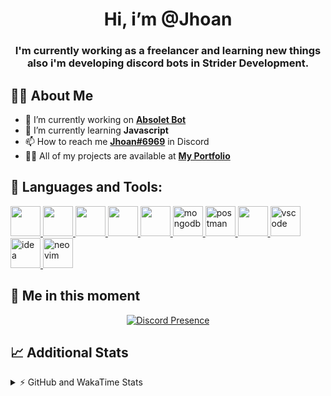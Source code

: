 <h1 align="center">Hi, i’m @Jhoan</h1>
<h3 align="center">I'm currently working as a freelancer and learning new things also i'm developing discord bots in Strider Development.</h3>

## 🙋‍♂️ About Me

- 🔭 I’m currently working on **[Absolet Bot](https://strider.cloud)**
- 🌱 I’m currently learning **Javascript**
- 📫 How to reach me **[Jhoan#6969](https://jhoan.monster/)** in Discord
- 👨‍💻 All of my projects are available at **[My Portfolio](https://jhoan.monster)**

## 🚀 Languages and Tools:
<p align="left"> 
    <a href="https://developer.mozilla.org/en-US/docs/Web/JavaScript" target="_blank"> <img src="https://img.icons8.com/color/48/000000/javascript.png" width="48" height="48"/> </a> 
    <a href="https://www.w3.org/html/" target="_blank"> <img src="https://img.icons8.com/color/48/000000/html-5.png" width="48" height="48"/> </a> 
    <a href="https://www.w3schools.com/css/" target="_blank"> <img src="https://img.icons8.com/color/48/000000/css3.png" width="48" height="48"/> </a> 
    <a href="https://getbootstrap.com" target="_blank"> <img src="https://img.icons8.com/color/48/000000/bootstrap.png" width="48" height="48"/> </a> 
    <a href="https://nodejs.org" target="_blank"> <img src="https://i.imgur.com/XX8lvL7.png" width="48" height="48"/> </a> 
    <a href="https://www.mongodb.com/" target="_blank"> <img src="https://i.imgur.com/nRtS3AN.png" alt="mongodb" width="48" height="48"/> </a> 
    <a href="https://postman.com" target="_blank"> <img src="https://www.vectorlogo.zone/logos/getpostman/getpostman-icon.svg" alt="postman" width="48" height="48"/> </a>   
    <a href="https://git-scm.com/" target="_blank"> <img src="https://img.icons8.com/color/48/000000/git.png" width="48" height="48"/> </a> 
    <a href="https://code.visualstudio.com" target="_blank" > <img src="https://upload.wikimedia.org/wikipedia/commons/thumb/9/9a/Visual_Studio_Code_1.35_icon.svg/2048px-Visual_Studio_Code_1.35_icon.svg.png" alt="vscode" width="48" height="48"> </a>
    <a href="https://www.jetbrains.com/es-es/idea/" target="_blank" > <img src="https://resources.jetbrains.com/storage/products/intellij-idea/img/meta/intellij-idea_logo_300x300.png" alt="idea" width="48" height="48"> </a>
    <a href="https://neovim.io" target="_blank"> <img src="https://icons.iconarchive.com/icons/papirus-team/papirus-apps/512/nvim-icon.png" alt="neovim" width="48" height="48"/> </a>
</p>
  
## 👤 Me in this moment
<p align="center">
    <a href="https://discord.com/users/852617426591154177" target="_blank" rel="nofollow">
        <img src="https://lanyard-profile-readme.vercel.app/api/852617426591154177?idleMessage=Probably%20coding%20Absolet..." alt="Discord Presence" align="center">
    </a>
</p>

## 📈 Additional Stats
<details>
    <summary>⚡ GitHub and WakaTime Stats</summary>
    <br/>

<!--START_SECTION:waka-->
![Code Time](http://img.shields.io/badge/Code%20Time-259%20hrs%2023%20mins-blue)

**🐱 My GitHub Data** 

> 🏆 639 Contributions in the Year 2022
 > 
> 📦 48.9 kB Used in GitHub's Storage 
 > 
> 💼 Opted to Hire
 > 
> 📜 4 Public Repositories 
 > 
> 🔑 23 Private Repositories  
 > 
**I'm an Early 🐤** 

```text
🌞 Morning    54 commits     ██░░░░░░░░░░░░░░░░░░░░░░░   8.87% 
🌆 Daytime    252 commits    ██████████░░░░░░░░░░░░░░░   41.38% 
🌃 Evening    265 commits    ███████████░░░░░░░░░░░░░░   43.51% 
🌙 Night      38 commits     █░░░░░░░░░░░░░░░░░░░░░░░░   6.24%

```
📅 **I'm Most Productive on Saturday** 

```text
Monday       77 commits     ███░░░░░░░░░░░░░░░░░░░░░░   12.64% 
Tuesday      90 commits     ███░░░░░░░░░░░░░░░░░░░░░░   14.78% 
Wednesday    103 commits    ████░░░░░░░░░░░░░░░░░░░░░   16.91% 
Thursday     65 commits     ██░░░░░░░░░░░░░░░░░░░░░░░   10.67% 
Friday       71 commits     ███░░░░░░░░░░░░░░░░░░░░░░   11.66% 
Saturday     121 commits    █████░░░░░░░░░░░░░░░░░░░░   19.87% 
Sunday       82 commits     ███░░░░░░░░░░░░░░░░░░░░░░   13.46%

```


📊 **This Week I Spent My Time On** 

```text
⌚︎ Time Zone: America/Bogota

💬 Programming Languages: 
JavaScript               6 hrs 4 mins        ███████████░░░░░░░░░░░░░░   45.5% 
Markdown                 3 hrs 23 mins       ██████░░░░░░░░░░░░░░░░░░░   25.43% 
TypeScript               2 hrs 43 mins       █████░░░░░░░░░░░░░░░░░░░░   20.37% 
YAML                     38 mins             █░░░░░░░░░░░░░░░░░░░░░░░░   4.87% 
JSON                     20 mins             ░░░░░░░░░░░░░░░░░░░░░░░░░   2.56%

🔥 Editors: 
VS Code                  13 hrs 18 mins      █████████████████████████   99.79% 
Neovim                   1 min               ░░░░░░░░░░░░░░░░░░░░░░░░░   0.21%

🐱‍💻 Projects: 
Absolet-Bot              5 hrs 18 mins       ██████████░░░░░░░░░░░░░░░   39.79% 
absolet-guide            3 hrs 41 mins       ███████░░░░░░░░░░░░░░░░░░   27.7% 
ezcaptcha                2 hrs 55 mins       █████░░░░░░░░░░░░░░░░░░░░   21.97% 
Strider-System           1 hr 15 mins        ██░░░░░░░░░░░░░░░░░░░░░░░   9.38% 
builder                  5 mins              ░░░░░░░░░░░░░░░░░░░░░░░░░   0.74%

💻 Operating System: 
Linux                    13 hrs 20 mins      █████████████████████████   100.0%

```

**I Mostly Code in JavaScript** 

```text
JavaScript               14 repos            █████████████████░░░░░░░░   70.0% 
Java                     2 repos             ██░░░░░░░░░░░░░░░░░░░░░░░   10.0% 
SCSS                     1 repo              █░░░░░░░░░░░░░░░░░░░░░░░░   5.0% 
TypeScript               1 repo              █░░░░░░░░░░░░░░░░░░░░░░░░   5.0% 
Shell                    1 repo              █░░░░░░░░░░░░░░░░░░░░░░░░   5.0%

```



 Last Updated on 01/07/2022 07:13:27 UTC
<!--END_SECTION:waka-->
</details>
